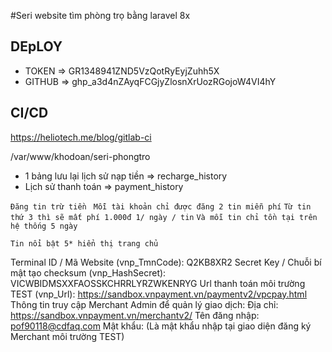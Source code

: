 #Seri website tìm phòng trọ bằng laravel 8x


## DEpLOY
- TOKEN => GR1348941ZND5VzQotRyEyjZuhh5X
- GITHUB => ghp_a3d4nZAyqFCGjyZlosnXrUozRGojoW4VI4hY



## CI/CD
https://heliotech.me/blog/gitlab-ci





/var/www/khodoan/seri-phongtro














- 1 bảng lưu lại lịch sử nạp tiền =>  recharge_history
- Lịch sử thanh toán => payment_history

`Đăng tin trừ tiền`
` Mỗi tài khoản chỉ được đăng 2 tin miễn phí`
`Từ tin thứ 3 thì sẽ mất phí 1.000đ 1/ ngày / tin`
`Và mỗi tin chỉ tồn tại trên hệ thống 5 ngày`


`
    Tin nổi bật 5* hiển thị trang chủ
`


Terminal ID / Mã Website (vnp_TmnCode): Q2KB8XR2
Secret Key / Chuỗi bí mật tạo checksum (vnp_HashSecret): VICWBIDMSXXFAOSSKCHRRLYRZWKENRYG
Url thanh toán môi trường TEST (vnp_Url): https://sandbox.vnpayment.vn/paymentv2/vpcpay.html
Thông tin truy cập Merchant Admin để quản lý giao dịch:
Địa chỉ: https://sandbox.vnpayment.vn/merchantv2/
Tên đăng nhập: pof90118@cdfaq.com
Mật khẩu: (Là mật khẩu nhập tại giao diện đăng ký Merchant môi trường TEST)
